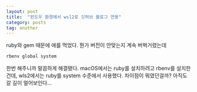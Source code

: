 ```yaml
---
layout: post
title:  "윈도우 환경에서 wsl2로 깃허브 블로그 연동"
category: posts
tag: another
---
```


ruby와 gem 때문에 애를 먹었다.
뭔가 버전이 안맞는지 계속 버벅거렸는데

~~~bash
rbenv global system
~~~

한번 해주니까 말끔하게 해결됐다. macOS에서는 ruby를 설치하려고 rbenv를 설치한건데, wls2에서는 ruby를 system 수준에서 사용했다. 차이점이 뭐였던걸까? 아직도 갈 길이 멀어보인다...